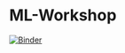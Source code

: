 # ML-Workshop

[![Binder](https://mybinder.org/badge_logo.svg)](https://mybinder.org/v2/gh/UKDataServiceOpen/ML_Workshop/HEAD)

